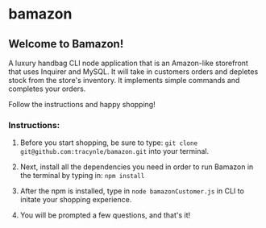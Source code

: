 # bamazon

## Welcome to Bamazon! 
A luxury handbag CLI node application that is an Amazon-like storefront that uses Inquirer and MySQL. It will take in customers orders and depletes stock from the store's inventory. It implements simple commands and completes your orders.

Follow the instructions and happy shopping!

### Instructions:
1. Before you start shopping, be sure to type: `git clone git@github.com:tracynle/bamazon.git` into your terminal. 
2. Next, install all the dependencies you need in order to run Bamazon in the terminal by typing in: `npm install`

3. After the npm is installed, type in `node bamazonCustomer.js` in CLI to initate your shopping experience. 
4. You will be prompted a few questions, and that's it! 

